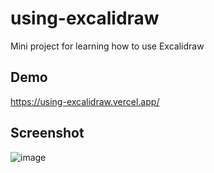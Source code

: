# using-excalidraw

Mini project for learning how to use Excalidraw

## Demo

https://using-excalidraw.vercel.app/

## Screenshot

![image](https://github.com/user-attachments/assets/fc682651-9fba-4af8-93eb-379c40cc7b4c)
